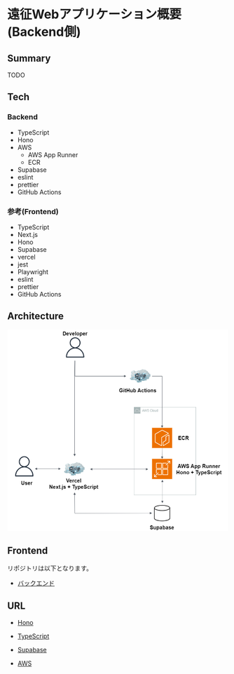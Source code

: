# 遠征Webアプリケーション概要(Backend側)

## Summary

TODO

## Tech

### Backend

-   TypeScript
-   Hono
-   AWS
    -   AWS App Runner
    -   ECR
-   Supabase
-   eslint
-   prettier
-   GitHub Actions

### 参考(Frontend)

-   TypeScript
-   Next.js
-   Hono
-   Supabase
-   vercel
-   jest
-   Playwright
-   eslint
-   prettier
-   GitHub Actions

## Architecture

![アーキテクチャー](./drawio/travel-back.drawio.png)

## Frontend

リポジトリは以下となります。

-   [バックエンド](https://github.com/kojikawazu/nextjs-hono-front-travel-app)

## URL

-   [Hono](https://hono.dev/)

-   [TypeScript](https://www.typescriptlang.org/)

-   [Supabase](https://supabase.com/)

-   [AWS](https://aws.amazon.com/jp/console/)
